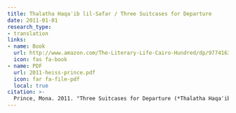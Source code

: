 ```yaml
---
title: Thalatha Haqaʾib lil-Safar / Three Suitcases for Departure
date: 2011-01-01
research_type:
- translation
links:
- name: Book
  url: http://www.amazon.com/The-Literary-Life-Cairo-Hundred/dp/9774163907
  icon: fas fa-book
- name: PDF
  url: 2011-heiss-prince.pdf
  icon: far fa-file-pdf
  local: true
citation: >-
  Prince, Mona. 2011. "Three Suitcases for Departure (*Thalatha Haqaʾib lil-Safar* / <span class="rtl">ثلاثة حقائب للسفر</span>)." In *The Literary Life of Cairo: One Hundred Years in the Heart of the City*, edited by Samia Mehrez, translated by Andrew Heiss, 212–13. Cairo: American University in Cairo Press.
---
```



